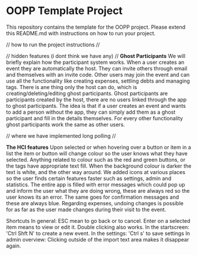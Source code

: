 # OOPP Template Project

This repository contains the template for the OOPP project. Please extend this README.md with instructions on how to run your project.

// how to run the project instructions // 


// hidden features (i dont think we have any) //
**Ghost Participants**
We will briefly explain how the participant system works. When a user creates an event they are automatically the host. They can invite others through email and themselves with an invite code. Other users may join the event and can use all the functionality like creating expenses, settling debts and managing tags. There is ane thing only the host can do, which is creating/deleting/editing ghost participants. Ghost participants are participants created by the host, there are no users linked through the app to ghost participants. The idea is that if a user creates an event and wants to add a person without the app, they can simply add them as a ghost participant and fill in the details themselves. For every other functionality ghost participants work the same as other users. 

// where we have implemented long polling // 

**The HCI features**
Upon selected or when hovering over a button or item in a list the item or button will change colour so the user knows what they have selected. 
Anything related to colour such as the red and green buttons, or the tags have appropriate text fill. When the background colour is darker the text is white, and the other way around. 
We added icons at various places so the user finds certain features faster such as settings, admin and statistics.
The entire app is filled with error messages which could pop up and inform the user what they are doing wrong, these are always red so the user knows its an error. The same goes for confirmation messages and these are always blue.
Regarding expenses, undoing changes is possible for as far as the user made changes during their visit to the event. 

Shortcuts
In general: ESC mean to go back or to cancel. Enter on a selected item means to view or edit it. Double clicking also works.
In the startscreen: 'Ctrl Shft N' to create a new event.
In the settings: 'Ctrl s' to save settings
In admin overview: Clicking outside of the import text area makes it disappear again.
